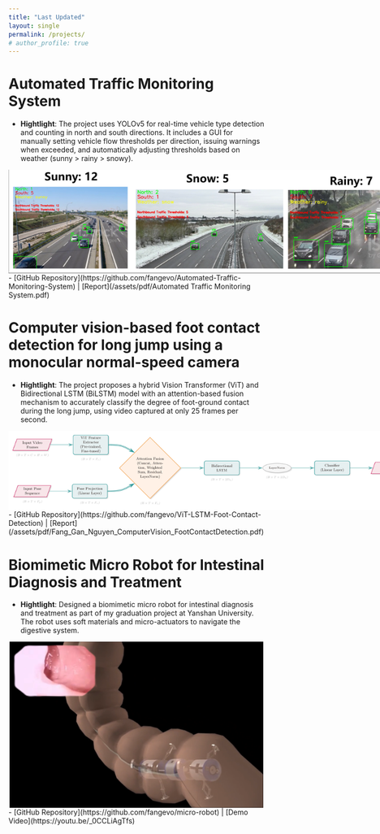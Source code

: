 ```yaml
---
title: "Last Updated"
layout: single
permalink: /projects/
# author_profile: true
---
```

# Automated Traffic Monitoring System
- **Hightlight**: The project uses YOLOv5 for real-time vehicle type detection and counting in north and south directions. It includes a GUI for manually setting vehicle flow thresholds per direction, issuing warnings when exceeded, and automatically adjusting thresholds based on weather (sunny > rainy > snowy).
<img src="/assets/images/auto-traffic.png" alt="auto-traffic" style="max-width: 800px; height: auto; display: block; margin-left: auto; margin-right: auto;">
- [GitHub Repository](https://github.com/fangevo/Automated-Traffic-Monitoring-System) | [Report](/assets/pdf/Automated Traffic Monitoring System.pdf)


# Computer vision-based foot contact detection for long jump using a monocular normal-speed camera
- **Hightlight**: The project proposes a hybrid Vision Transformer (ViT) and Bidirectional LSTM (BiLSTM) model with an attention-based fusion mechanism to accurately classify the degree of foot-ground contact during the long jump, using video captured at only 25 frames per second.
<img src="/assets/images/vit-lstm-architecture.jpg" alt="vit lstm" style="max-width: 800px; height: auto; display: block; margin-left: auto; margin-right: auto;">
- [GitHub Repository](https://github.com/fangevo/ViT-LSTM-Foot-Contact-Detection) | [Report](/assets/pdf/Fang_Gan_Nguyen_ComputerVision_FootContactDetection.pdf)



# Biomimetic Micro Robot for Intestinal Diagnosis and Treatment
- **Hightlight**: Designed a biomimetic micro robot for intestinal diagnosis and treatment as part of my graduation project at Yanshan University. The robot uses soft materials and micro-actuators to navigate the digestive system.
<img src="/assets/images/micro-robot.png" alt="Micro Robot" style="max-width: 500px; height: auto; display: block; margin-left: auto; margin-right: auto;">
- [GitHub Repository](https://github.com/fangevo/micro-robot) | [Demo Video](https://youtu.be/_0CCLiAgTfs)
